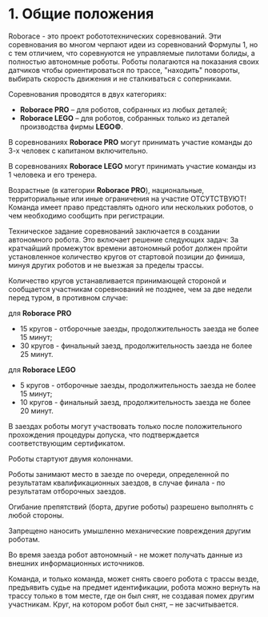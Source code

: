 # 1. Общие положения

Roborace - это проект робототехнических соревнований. Эти соревнования во многом черпают идеи из соревнований Формулы 1, но с тем отличием, что соревнуются не управляемые пилотами болиды, а полностью автономные роботы. Роботы полагаются на показания своих датчиков чтобы ориентироваться по трассе, "находить" повороты, выбирать скорость движения и не сталкиваться с соперниками.

Соревнования проводятся в двух категориях:
- **Roborace PRO** – для роботов, собранных из любых деталей;
- **Roborace LEGO** – для роботов, собранных только из деталей производства фирмы **LEGO©**.

В соревнованиях **Roborace PRO** могут принимать участие команды до 3-х человек с капитаном включительно.

В соревнованиях **Roborace LEGO** могут принимать участие команды из 1 человека и его тренера.

Возрастные (в категории **Roborace PRO**), национальные, территориальные или иные ограничения на участие ОТСУТСТВУЮТ! Команда имеет право представлять одного или нескольких роботов, о чем необходимо сообщить при регистрации.

Техническое задание соревнований заключается в создании автономного робота.
Это включает решение следующих задач: За кратчайший промежуток времени автономный робот должен пройти установленное количество кругов от стартовой позиции до финиша, минуя других роботов и не выезжая за пределы трассы.

Количество кругов устанавливается принимающей стороной и сообщается участникам соревнований не позднее, чем за две недели перед туром, в противном случае:

для **Roborace PRO**
- 15 кругов - отборочные заезды, продолжительность заезда не более 15 минут;
- 30 кругов - финальный заезд, продолжительность заезда не более 25 минут.

для **Roborace LEGO**
- 5 кругов - отборочные заезды, продолжительность заезда не более 15 минут;
- 10 кругов - финальный заезд, продолжительность заезда не более 20 минут.

В заездах роботы могут участвовать только после положительного прохождения процедуры допуска, что подтверждается соответствующим сертификатом.

Роботы стартуют двумя колоннами.

Роботы занимают место в заезде по очереди, определенной по результатам квалификационных заездов, в случае финала - по результатам отборочных заездов.

Огибание препятствий (борта, другие роботы) разрешено выполнять с любой стороны.

Запрещено наносить умышленно механические повреждения другим роботам.

Во время заезда робот автономный - не может получать данные из внешних информационных источников.

Команда, и только команда, может снять своего робота с трассы везде, предъявить судье на предмет идентификации, робота 
можно вернуть на трассу только в том месте, где он был снят, не создавая помех другим участникам. Круг, на котором робот был снят, – не засчитывается.
